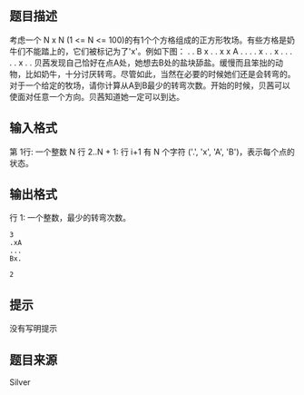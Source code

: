 


## 题目描述
考虑一个 N x N (1 <= N <= 100)的有1个个方格组成的正方形牧场。有些方格是奶牛们不能踏上的，它们被标记为了'x'。例如下图： 
. . B x .
. x x A .
. . . x .
. x . . .
. . x . .
贝茜发现自己恰好在点A处，她想去B处的盐块舔盐。缓慢而且笨拙的动物，比如奶牛，十分讨厌转弯。尽管如此，当然在必要的时候她们还是会转弯的。对于一个给定的牧场，请你计算从A到B最少的转弯次数。开始的时候，贝茜可以使面对任意一个方向。贝茜知道她一定可以到达。 
## 输入格式
第 1行: 一个整数 N 行 
2..N + 1: 行 i+1 有 N 个字符 ('.', 'x', 'A', 'B')，表示每个点的状态。
## 输出格式
行 1: 一个整数，最少的转弯次数。 

```input1
3
.xA
...
Bx.

```
```output1
2
```

## 提示
没有写明提示
## 题目来源
Silver


